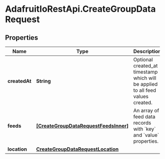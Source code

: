 # AdafruitIoRestApi.CreateGroupDataRequest

## Properties

Name | Type | Description | Notes
------------ | ------------- | ------------- | -------------
**createdAt** | **String** | Optional created_at timestamp which will be applied to all feed values created. | [optional] 
**feeds** | [**[CreateGroupDataRequestFeedsInner]**](CreateGroupDataRequestFeedsInner.md) | An array of feed data records with &#x60;key&#x60; and &#x60;value&#x60; properties. | 
**location** | [**CreateGroupDataRequestLocation**](CreateGroupDataRequestLocation.md) |  | [optional] 


